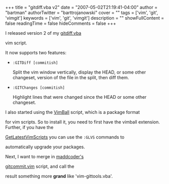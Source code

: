 +++
title = "gitdiff.vba v2"
date = "2007-05-02T21:19:41-04:00"
author = "bartman"
authorTwitter = "barttrojanowski"
cover = ""
tags = ['vim', 'git', 'vimgit']
keywords = ['vim', 'git', 'vimgit']
description = ""
showFullContent = false
readingTime = false
hideComments = false
+++

I released version 2 of my [gitdiff.vba](http://www.vim.org/scripts/script.php?script_id=1846)

vim script.



It now supports two features:



   - `:GITDiff [commitish]`



     Split the vim window vertically, display the HEAD, or some other changeset, version of the file in the split, then diff them.



   - `:GITChanges [commitish]`



     Highlight lines that were changed since the HEAD or some other changeset.



I also started using the [VimBall](http://www.vim.org/scripts/script.php?script_id=1502) script, which is a package format

for vim scripts.  So to install it, you need to first have the vimball extension.  Further, if you have the 

[GetLatestVimScripts](http://www.vim.org/scripts/script.php?script_id=642) you can use the `:GLVS` commands to

automatically upgrade your packages.



Next, I want to merge in [maddcoder's](http://madism.org/~madcoder/dotfiles/vim/ftplugin/git.vim)

[gitcommit.vim](http://www.jukie.net/~bart/conf/vim/ftplugin/gitcommit.vim) script, and call the 

result something more **grand** like 'vim-gittools.vba'.
